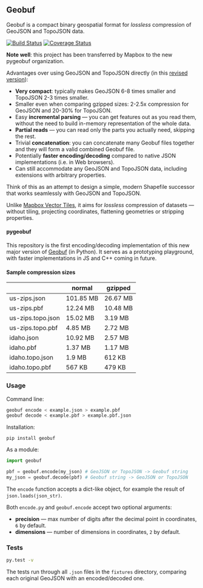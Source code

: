 ## Geobuf

Geobuf is a compact binary geospatial format for _lossless_ compression of GeoJSON and TopoJSON data.

[![Build Status](https://travis-ci.org/pygeobuf/pygeobuf.svg?branch=master)](https://travis-ci.org/pygeobuf/pygeobuf)
[![Coverage Status](https://coveralls.io/repos/pygeobuf/pygeobuf/badge.svg?branch=master)](https://coveralls.io/r/pygeobuf/pygeobuf?branch=master)

**Note well**: this project has been transferred by Mapbox to the new pygeobuf organization.

Advantages over using GeoJSON and TopoJSON directly (in this [revised version](https://github.com/mapbox/geobuf/issues/27)):

- **Very compact**: typically makes GeoJSON 6-8 times smaller and TopoJSON 2-3 times smaller.
- Smaller even when comparing gzipped sizes: 2-2.5x compression for GeoJSON and 20-30% for TopoJSON.
- Easy **incremental parsing** &mdash; you can get features out as you read them,
without the need to build in-memory representation of the whole data.
- **Partial reads** &mdash; you can read only the parts you actually need, skipping the rest.
- Trivial **concatenation**: you can concatenate many Geobuf files together and they will form a valid combined Geobuf file.
- Potentially **faster encoding/decoding** compared to native JSON implementations (i.e. in Web browsers).
- Can still accommodate any GeoJSON and TopoJSON data, including extensions with arbitrary properties.

Think of this as an attempt to design a simple, modern Shapefile successor
that works seamlessly with GeoJSON and TopoJSON.

Unlike [Mapbox Vector Tiles](https://github.com/mapbox/vector-tile-spec/), it aims for _lossless_ compression
of datasets &mdash; without tiling, projecting coordinates, flattening geometries or stripping properties.

#### pygeobuf

This repository is the first encoding/decoding implementation
of this new major version of [Geobuf](https://github.com/mapbox/geobuf) (in Python).
It serves as a prototyping playground, with faster implementations in JS and C++ coming in future.

#### Sample compression sizes

|                     | normal    | gzipped
| ------------------- | --------- | --------
| us-zips.json 	      | 101.85 MB | 26.67 MB
| us-zips.pbf         | 12.24 MB  | 10.48 MB
| us-zips.topo.json   | 15.02 MB  | 3.19 MB
| us-zips.topo.pbf    | 4.85 MB   | 2.72 MB
| idaho.json          | 10.92 MB  | 2.57 MB
| idaho.pbf           | 1.37 MB   | 1.17 MB
| idaho.topo.json     | 1.9 MB    | 612 KB
| idaho.topo.pbf      | 567 KB    | 479 KB

### Usage

Command line:

```bash
geobuf encode < example.json > example.pbf
geobuf decode < example.pbf > example.pbf.json
```
Installation:

`pip install geobuf`

As a module:

```python
import geobuf

pbf = geobuf.encode(my_json) # GeoJSON or TopoJSON -> Geobuf string
my_json = geobuf.decode(pbf) # Geobuf string -> GeoJSON or TopoJSON
```

The `encode` function accepts a dict-like object, for example the result of `json.loads(json_str)`.

Both `encode.py` and `geobuf.encode` accept two optional arguments:

- **precision** &mdash; max number of digits after the decimal point in coordinates, `6` by default.
- **dimensions** &mdash; number of dimensions in coordinates, `2` by default.

### Tests

```bash
py.test -v
```

The tests run through all `.json` files in the `fixtures` directory,
comparing each original GeoJSON with an encoded/decoded one.
